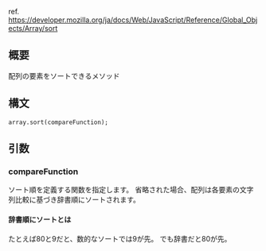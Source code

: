 ref. https://developer.mozilla.org/ja/docs/Web/JavaScript/Reference/Global_Objects/Array/sort

## 概要

配列の要素をソートできるメソッド

## 構文

```
array.sort(compareFunction);
```

## 引数

### compareFunction
ソート順を定義する関数を指定します。
省略された場合、配列は各要素の文字列比較に基づき辞書順にソートされます。

#### 辞書順にソートとは
たとえば80と9だと、数的なソートでは9が先。
でも辞書だと80が先。

